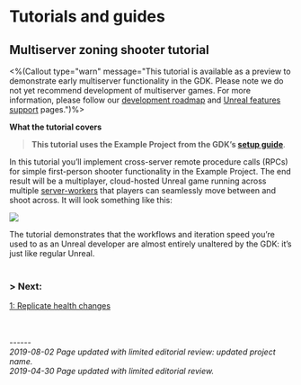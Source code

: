 # Tutorials and guides
## Multiserver zoning shooter tutorial

<%(Callout type="warn" message="This tutorial is available as a preview to demonstrate early multiserver functionality in the GDK. Please note we do not yet recommend development of multiserver games. For more information, please follow our [development roadmap](https://github.com/spatialos/UnrealGDK/projects/1) and [Unreal features support]({{urlRoot}}/unreal-features-support) pages.")%>	

**What the tutorial covers**<br/>
>**This tutorial uses the Example Project from the GDK’s [setup guide]({{urlRoot}}/content/get-started/example-project/exampleproject-intro)**.

In this tutorial you’ll implement cross-server remote procedure calls (RPCs) for simple first-person shooter functionality in the Example Project. The end result will be a multiplayer, cloud-hosted Unreal game running across multiple [server-workers]({{urlRoot}}/content/glossary#worker) that players can seamlessly move between and shoot across. It will look something like this:

![]({{assetRoot}}assets/tutorial/cross-server-shooting.gif)

The tutorial demonstrates that the workflows and iteration speed you’re used to as an Unreal developer are almost entirely unaltered by the GDK: it’s just like regular Unreal.
</br>
</br>
### **> Next:** 
[1: Replicate health changes]({{urlRoot}}/content/tutorials/multiserver-shooter/tutorial-multiserver-healthchanges)
<br/>
<br/>


<br/>------<br/>
_2019-08-02 Page updated with limited editorial review: updated project name._</br>
_2019-04-30 Page updated with limited editorial review._
